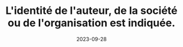 ---
N: '96'
Rubrique: Identification et contact
title: L'identité de l'auteur, de la société ou de l'organisation est indiquée.
detail: L'identité de l'auteur, de la société ou de l'organisation est indiquée (dans le fichier OPF).
categories: [" Identification et contact"]
agrege: O4096-E011
opquast: '4096'
indiceebook: '11'
description: "Règle n° 011"
weight:  011
actif: '1'
layout: rules
date: 2023-09-28
tags: ["", ""]
objectif: ["", ""]
Meo: ""
Controle: ""
Auteur: ""
---